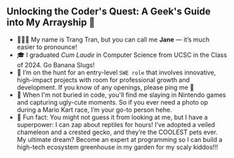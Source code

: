 ## Unlocking the Coder's Quest: A Geek's Guide into My Arrayship 👋

- 👩🏻‍💻 My name is Trang Tran, but you can call me **Jane** — it’s much easier to pronounce!
- 🎓 I graduated *Cum Laude* in Computer Science from UCSC in the Class of 2024. Go Banana Slugs!
- 🔎 I’m on the hunt for an entry-level ```SWE role``` that involves innovative, high-impact projects with room for professional growth and development. If you know of any openings, please ping me 🥺
- 👾 When I'm not buried in code, you'll find me slaying in Nintendo games and capturing ugly-cute moments. So if you ever need a photo op during a Mario Kart race, I’m your go-to person hehe.
- 🦎 Fun fact: You might not guess it from looking at me, but I have a superpower: I can zap about reptiles for hours! I’ve adopted a veiled chameleon and a crested gecko, and they’re the COOLEST pets ever. My ultimate dream? Become an expert at programming so I can build a high-tech ecosystem greenhouse in my garden for my scaly kiddos!!!
